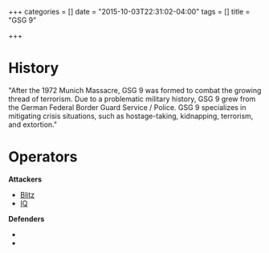 +++
categories = []
date = "2015-10-03T22:31:02-04:00"
tags = []
title = "GSG 9"

+++

# History

"After the 1972 Munich Massacre, GSG 9 was formed to combat the growing thread of terrorism. Due to a problematic military history, GSG 9 grew from the German Federal Border Guard Service / Police. GSG 9 specializes in mitigating crisis situations, such as hostage-taking, kidnapping, terrorism, and extortion."

# Operators

**Attackers**

- [Blitz]()
- [IQ]()

**Defenders**

- []()
- []()
